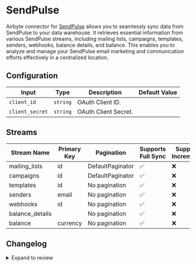 # SendPulse
Airbyte connector for [SendPulse](https://sendpulse.com/) allows you to seamlessly sync data from SendPulse to your data warehouse. It retrieves essential information from various SendPulse streams, including mailing lists, campaigns, templates, senders, webhooks, balance details, and balance. This enables you to analyze and manage your SendPulse email marketing and communication efforts effectively in a centralized location.

## Configuration

| Input | Type | Description | Default Value |
|-------|------|-------------|---------------|
| `client_id` | `string` | OAuth Client ID.  |  |
| `client_secret` | `string` | OAuth Client Secret.  |  |

## Streams
| Stream Name | Primary Key | Pagination | Supports Full Sync | Supports Incremental |
|-------------|-------------|------------|---------------------|----------------------|
| mailing_lists | id | DefaultPaginator | ✅ |  ❌  |
| campaigns | id | DefaultPaginator | ✅ |  ❌  |
| templates | id | No pagination | ✅ |  ❌  |
| senders | email | No pagination | ✅ |  ❌  |
| webhooks | id | No pagination | ✅ |  ❌  |
| balance_details |  | No pagination | ✅ |  ❌  |
| balance | currency | No pagination | ✅ |  ❌  |

## Changelog

<details>
  <summary>Expand to review</summary>

| Version          | Date              | Pull Request | Subject        |
|------------------|-------------------|--------------|----------------|
| 0.0.30 | 2025-09-09 | [66123](https://github.com/airbytehq/airbyte/pull/66123) | Update dependencies |
| 0.0.29 | 2025-08-23 | [65407](https://github.com/airbytehq/airbyte/pull/65407) | Update dependencies |
| 0.0.28 | 2025-08-16 | [65029](https://github.com/airbytehq/airbyte/pull/65029) | Update dependencies |
| 0.0.27 | 2025-08-02 | [63679](https://github.com/airbytehq/airbyte/pull/63679) | Update dependencies |
| 0.0.26 | 2025-07-05 | [62733](https://github.com/airbytehq/airbyte/pull/62733) | Update dependencies |
| 0.0.25 | 2025-06-28 | [62232](https://github.com/airbytehq/airbyte/pull/62232) | Update dependencies |
| 0.0.24 | 2025-06-21 | [61786](https://github.com/airbytehq/airbyte/pull/61786) | Update dependencies |
| 0.0.23 | 2025-06-14 | [60574](https://github.com/airbytehq/airbyte/pull/60574) | Update dependencies |
| 0.0.22 | 2025-05-10 | [60200](https://github.com/airbytehq/airbyte/pull/60200) | Update dependencies |
| 0.0.21 | 2025-05-04 | [59626](https://github.com/airbytehq/airbyte/pull/59626) | Update dependencies |
| 0.0.20 | 2025-04-27 | [59009](https://github.com/airbytehq/airbyte/pull/59009) | Update dependencies |
| 0.0.19 | 2025-04-19 | [58389](https://github.com/airbytehq/airbyte/pull/58389) | Update dependencies |
| 0.0.18 | 2025-04-12 | [57977](https://github.com/airbytehq/airbyte/pull/57977) | Update dependencies |
| 0.0.17 | 2025-04-05 | [57459](https://github.com/airbytehq/airbyte/pull/57459) | Update dependencies |
| 0.0.16 | 2025-03-29 | [56866](https://github.com/airbytehq/airbyte/pull/56866) | Update dependencies |
| 0.0.15 | 2025-03-22 | [56305](https://github.com/airbytehq/airbyte/pull/56305) | Update dependencies |
| 0.0.14 | 2025-03-08 | [55539](https://github.com/airbytehq/airbyte/pull/55539) | Update dependencies |
| 0.0.13 | 2025-03-01 | [54574](https://github.com/airbytehq/airbyte/pull/54574) | Update dependencies |
| 0.0.12 | 2025-02-15 | [53951](https://github.com/airbytehq/airbyte/pull/53951) | Update dependencies |
| 0.0.11 | 2025-02-08 | [53505](https://github.com/airbytehq/airbyte/pull/53505) | Update dependencies |
| 0.0.10 | 2025-02-01 | [52959](https://github.com/airbytehq/airbyte/pull/52959) | Update dependencies |
| 0.0.9 | 2025-01-25 | [52528](https://github.com/airbytehq/airbyte/pull/52528) | Update dependencies |
| 0.0.8 | 2025-01-18 | [51905](https://github.com/airbytehq/airbyte/pull/51905) | Update dependencies |
| 0.0.7 | 2025-01-11 | [51310](https://github.com/airbytehq/airbyte/pull/51310) | Update dependencies |
| 0.0.6 | 2024-12-28 | [50700](https://github.com/airbytehq/airbyte/pull/50700) | Update dependencies |
| 0.0.5 | 2024-12-21 | [50259](https://github.com/airbytehq/airbyte/pull/50259) | Update dependencies |
| 0.0.4 | 2024-12-14 | [49677](https://github.com/airbytehq/airbyte/pull/49677) | Update dependencies |
| 0.0.3 | 2024-12-12 | [49323](https://github.com/airbytehq/airbyte/pull/49323) | Update dependencies |
| 0.0.2 | 2024-12-11 | [49061](https://github.com/airbytehq/airbyte/pull/49061) | Starting with this version, the Docker image is now rootless. Please note that this and future versions will not be compatible with Airbyte versions earlier than 0.64 |
| 0.0.1 | 2024-11-08 | | Initial release by [@parthiv11](https://github.com/parthiv11) via Connector Builder |

</details>
